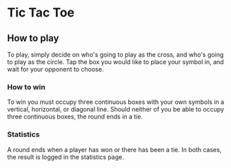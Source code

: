 # Tic Tac Toe



## How to play

To play, simply decide on who's going to play as the cross, and who's going to play as the circle.
Tap the box you would like to place your symbol in, and wait for your opponent to choose.

### How to win

To win you must occupy three continuous boxes with your own symbols in a vertical, horizontal, or diagonal line.
Should neither of you be able to occupy three continuous boxes, the round ends in a tie.

### Statistics

A round ends when a player has won or there has been a tie. In both cases, the result is logged in the statistics page.
